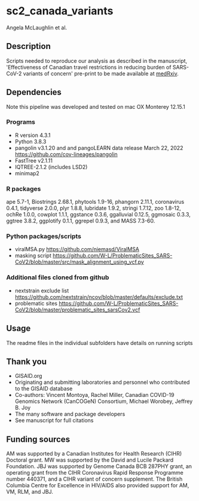 # sc2_canada_variants
Angela McLaughlin et al. 

## Description
Scripts needed to reproduce our analysis as described in the manuscript, 'Effectiveness of Canadian travel restrictions in reducing burden of SARS-CoV-2 variants of concern'
pre-print to be made available at [medRxiv](https://www.medrxiv.org).

## Dependencies
Note this pipeline was developed and tested on mac OX Monterey 12.15.1 

### Programs
* R version 4.3.1
* Python 3.8.3
* pangolin v3.1.20 and and pangoLEARN data release March 22, 2022 https://github.com/cov-lineages/pangolin
* FastTree v2.1.11
* IQTREE-2.1.2 (includes LSD2)
* minimap2 

### R packages
ape 5.7-1, Biostrings 2.68.1, phytools 1.9-16, phangorn 2.11.1, coronavirus 0.4.1, tidyverse 2.0.0, plyr 1.8.8, lubridate 1.9.2, stringi 1.7.12, zoo 1.8-12, ochRe 1.0.0, cowplot 1.1.1, ggstance 0.3.6, ggalluvial 0.12.5, ggmosaic 0.3.3, ggtree 3.8.2, ggplotify 0.1.1, ggrepel 0.9.3, and MASS 7.3-60. 

### Python packages/scripts
* viralMSA.py https://github.com/niemasd/ViralMSA
* masking script https://github.com/W-L/ProblematicSites_SARS-CoV2/blob/master/src/mask_alignment_using_vcf.py

### Additional files cloned from github
* nextstrain exclude list https://github.com/nextstrain/ncov/blob/master/defaults/exclude.txt
* problematic sites https://github.com/W-L/ProblematicSites_SARS-CoV2/blob/master/problematic_sites_sarsCov2.vcf

## Usage
The readme files in the individual subfolders have details on running scripts

## Thank you
* GISAID.org
* Originating and submitting laboratories and personnel who contributed to the GISAID database
* Co-authors: Vincent Montoya, Rachel Miller, Canadian COVID-19 Genomics Network (CanCOGeN) Consortium, Michael Worobey, Jeffrey B. Joy
* The many software and package developers
* See manuscript for full citations

## Funding sources
AM was supported by a Canadian Institutes for Health Research (CIHR) Doctoral grant.  MW was supported by the David and Lucile Packard Foundation. JBJ was supported by Genome Canada BCB 287PHY grant, an operating grant from the CIHR Coronavirus Rapid Response Programme number 440371, and a CIHR variant of concern supplement. The British Columbia Centre for Excellence in HIV/AIDS also provided support for AM, VM, RLM, and JBJ.

